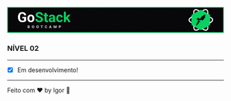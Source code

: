 <a href="#">
  <img alt="GoStack" src="./.github/logo.jpg"/>
</a>

### **NÍVEL 02**

---

- [x] Em desenvolvimento!

---

Feito com ❤ by Igor 🖖